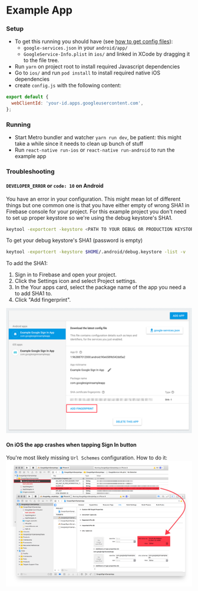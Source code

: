 # Example App

### Setup

- To get this running you should have (see [how to get config files](../docs/get-config-file.md)):
  - `google-services.json` in your `android/app/`
  - `GoogleService-Info.plist` in `ios/` and linked in XCode by dragging it to the file tree.
- Run `yarn` on project root to install required Javascript dependencies
- Go to `ios/` and run `pod install` to install required native iOS dependencies
- create `config.js` with the following content:

```js
export default {
  webClientId: 'your-id.apps.googleusercontent.com',
};
```

### Running

- Start Metro bundler and watcher `yarn run dev`, be patient: this might take a while since it needs to clean up bunch of stuff
- Run `react-native run-ios` or `react-native run-android` to run the example app

### Troubleshooting

#### `DEVELOPER_ERROR` or `code: 10` on Android

You have an error in your configuration. This might mean lot of different things but one common one is that you have either empty of wrong SHA1 in Firebase console for your project. For this example project you don't need to set up proper keystore so we're using the debug keystore's SHA1.

```sh
keytool -exportcert -keystore <PATH TO YOUR DEBUG OR PRODUCTION KEYSTORE> -list -v
```

To get your debug keystore's SHA1 (password is empty)

```sh
keytool -exportcert -keystore $HOME/.android/debug.keystore -list -v
```

To add the SHA1:

1. Sign in to Firebase and open your project.
2. Click the Settings icon and select Project settings.
3. In the Your apps card, select the package name of the app you need a to add SHA1 to.
4. Click "Add fingerprint".

![Firebase, add Android keystore's SHA1 to your project](docs/android-fingerprint-firebase.png)

#### On iOS the app crashes when tapping Sign In button

You're most likely missing `Url Schemes` configuration. How to do it: ![configure URL schemes](docs/add-url-scheme-ios.png)
